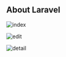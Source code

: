 ## About Laravel

![index](https://user-images.githubusercontent.com/69780199/90925028-c8f4f200-e41a-11ea-9c4f-d7eb9201af7f.jpg)

![edit](https://user-images.githubusercontent.com/69780199/90925048-ceead300-e41a-11ea-809a-7f92d51a94f5.jpg)

![detail](https://user-images.githubusercontent.com/69780199/90925059-d27e5a00-e41a-11ea-9c00-42952fc34ba4.jpg)
